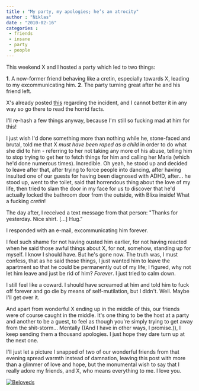 ```yaml
---
title : "My party, my apologies; he’s an atrocity"
author : "Niklas"
date : "2010-02-16"
categories : 
 - friends
 - insane
 - party
 - people
---
```


This weekend X and I hosted a party which led to two things:

**1**. A now-former friend behaving like a cretin, especially towards X, leading to my excommunicating him. **2**. The party turning great after he and his friend left.

X's already posted [this](http://cyndamoore.wordpress.com/2010/02/15/the-downside-to-the-birthday-party) regarding the incident, and I cannot better it in any way so go there to read the horrid facts.

I'll re-hash a few things anyway, because I'm still so fucking mad at him for this!

I just wish I'd done something more than nothing while he, stone-faced and brutal, told me that X _must have been raped as a child_ in order to do what she did to him - referring to her not taking any more of his abuse, telling him to stop trying to get her to fetch things for him and calling her Maria (which he'd done numerous times). Incredible. Oh yeah, he stood up and decided to leave after that, after trying to force people into dancing, after having insulted one of our guests for having been diagnosed with ADHD, after... he stood up, went to the toilet, said that horrendous thing about the love of my life, then tried to slam the door in my face for us to discover that he'd actually locked the bathroom door from the outside, with Blixa inside! What a fucking _cretin_!

The day after, I received a text message from that person: "Thanks for yesterday. Nice shirt. \[...\] Hug."

I responded with an e-mail, excommunicating him forever.

I feel such shame for not having ousted him earlier, for not having reacted when he said those awful things about X, for not, somehow, standing up for myself. I know I should have. But he's gone now. The truth was, I must confess, that as he said those things, I just wanted him to leave the apartment so that he could be permanently out of my life; I figured, why not let him leave and just be rid of him? _Forever_. I just tried to calm down.

I still feel like a coward. I should have screamed at him and told him to fuck off forever and go die by means of self-mutilation, but I didn't. Well. Maybe I'll get over it.

And apart from wonderful X ending up in the middle of this, our friends were of course caught in the middle. It's one thing to be the host at a party and another to be a guest, to feel as though you're simply trying to get away from the shit-storm... Mentally ((And I have in other ways, I promise.)), I keep sending them a thousand apologies. I just hope they dare turn up at the next one.

I'll just let a picture I snapped of two of our wonderful friends from that evening spread warmth instead of damnation, leaving this post with more than a glimmer of love and hope, but the monumental wish to say that I really adore my friends, and X, who means everything to me. I love you.

[![](http://farm3.static.flickr.com/2723/4361974184_188b8b1ddf.jpg "Beloveds")](http://www.flickr.com/photos/pivic/4361974184/)
